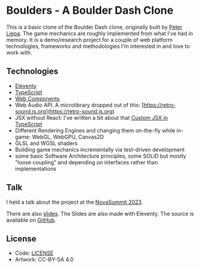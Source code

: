 # Boulders - A Boulder Dash Clone

This is a basic clone of the Boulder Dash clone, originally built by [Peter Liepa](https://brainjam.ca). The game mechanics are roughly implemented from what I've had in memory.
It is a demo/research project for a couple of web platform technologies, frameworks and methodologies I'm interested in and love to work with.

## Technologies

- [Eleventy](https://11ty.dev)
- [TypeScript](https://typescriptlang.org)
- [Web Components](https://developer.mozilla.org/en-US/docs/Web/API/Web_components)
- Web Audio API. A microlibrary dropped out of this: [https://retro-sound.js.org](https://retro-sound.js.org)
- JSX without React: I've written a bit about that [Custom JSX in TypeScript](https://lea.codes/posts/2024-01-17-custom-jsx-in-typescript/)
- Different Rendering Engines and changing them on-the-fly while in-game: WebGL, WebGPU, Canvas2D
- GLSL and WGSL shaders
- Building game mechanics incrementally via test-driven development
- some basic Software Architecture principles, some SOLID but mostly "loose coupling" and depending on interfaces rather than implementations

## Talk 

I held a talk about the project at the [NovaSummit 2023](https://youtu.be/rsf0hTE4--0). 

There are also [slides](https://boulders-slides.netlify.app/). The Slides are also made with Eleventy. The source is available on [GitHub](https://github.com/learosema/boulders-slides).

## License

- Code: [LICENSE](LICENSE.md)
- Artwork: CC-BY-SA 4.0

